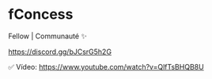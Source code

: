 # fConcess

Fellow | Communauté ✨

https://discord.gg/bJCsrG5h2G

✅ Vídeo: https://www.youtube.com/watch?v=QlfTsBHQB8U
